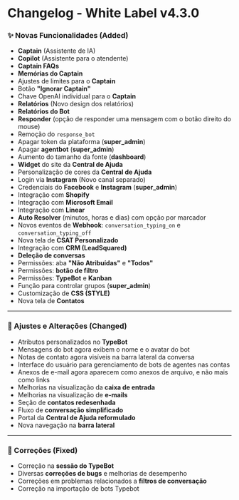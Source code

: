 # Changelog - White Label v4.3.0

### ✨ Novas Funcionalidades (Added)

- **Captain** (Assistente de IA)
- **Copilot** (Assistente para o atendente)
- **Captain FAQs**
- **Memórias do Captain**
- Ajustes de limites para o **Captain**
- Botão **"Ignorar Captain"**
- Chave OpenAI individual para o **Captain**
- **Relatórios** (Novo design dos relatórios)
- **Relatórios do Bot**
- **Responder** (opção de responder uma mensagem com o botão direito do mouse)
- Remoção do `response_bot`
- Apagar token da plataforma (**super_admin**)
- Apagar **agentbot** (**super_admin**)
- Aumento do tamanho da fonte (**dashboard**)
- **Widget** do site da **Central de Ajuda**
- Personalização de cores da **Central de Ajuda**
- Login via **Instagram** (Novo canal separado)
- Credenciais do **Facebook** e **Instagram** (**super_admin**)
- Integração com **Shopify**
- Integração com **Microsoft Email**
- Integração com **Linear**
- **Auto Resolver** (minutos, horas e dias) com opção por marcador
- Novos eventos de **Webhook**: `conversation_typing_on` e `conversation_typing_off`
- Nova tela de **CSAT Personalizado**
- Integração com **CRM (LeadSquared)**
- **Deleção de conversas**
- Permissões: aba **"Não Atribuídas"** e **"Todos"**
- Permissões: **botão de filtro**
- Permissões: **TypeBot** e **Kanban**
- Função para controlar grupos (**super_admin**)
- Customização de **CSS (STYLE)**
- Nova tela de **Contatos**

---

### 🚸 Ajustes e Alterações (Changed)

- Atributos personalizados no **TypeBot**
- Mensagens do bot agora exibem o nome e o avatar do bot
- Notas de contato agora visíveis na barra lateral da conversa
- Interface do usuário para gerenciamento de bots de agentes nas contas
- Anexos de e-mail agora aparecem como anexos de arquivo, e não mais como links
- Melhorias na visualização da **caixa de entrada**
- Melhorias na visualização de **e-mails**
- Seção de **contatos redesenhada**
- Fluxo de **conversação simplificado**
- Portal da **Central de Ajuda reformulado**
- Nova navegação na **barra lateral**

---

### 🐛 Correções (Fixed)

- Correção na **sessão do TypeBot**
- Diversas **correções de bugs** e melhorias de desempenho
- Correções em problemas relacionados a **filtros de conversação**
- Correção na importação de bots Typebot
